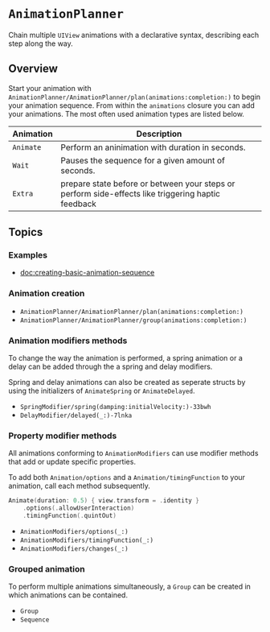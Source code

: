# ``AnimationPlanner``

Chain multiple `UIView` animations with a declarative syntax, describing each step along the way.

## Overview

Start your animation with ``AnimationPlanner/AnimationPlanner/plan(animations:completion:)`` to begin your animation sequence. From within the `animations` closure you can add your animations.
The most often used animation types are listed below.

| Animation   | Description                                                                                         |
| ----------- | --------------------------------------------------------------------------------------------------- |
| ``Animate`` | Perform an aninimation with duration in seconds.                                                    |
| ``Wait``    | Pauses the sequence for a given amount of seconds.                                                  |
| ``Extra``   | prepare state before or between your steps or perform side-effects like triggering haptic feedback  |

## Topics

### Examples

- <doc:creating-basic-animation-sequence>

### Animation creation

- ``AnimationPlanner/AnimationPlanner/plan(animations:completion:)``
- ``AnimationPlanner/AnimationPlanner/group(animations:completion:)``

### Animation modifiers methods

To change the way the animation is performed, a spring animation or a delay can be added through the a spring and delay modifiers.

Spring and delay animations can also be created as seperate structs by using the initializers of ``AnimateSpring`` or ``AnimateDelayed``.

- ``SpringModifier/spring(damping:initialVelocity:)-33bwh``
- ``DelayModifier/delayed(_:)-7lnka``

### Property modifier methods

All animations conforming to ``AnimationModifiers`` can use modifier methods that add or update specific properties.

To add both ``Animation/options`` and a ``Animation/timingFunction`` to your animation, call each method subsequently. 
```swift
Animate(duration: 0.5) { view.transform = .identity }
    .options(.allowUserInteraction)
    .timingFunction(.quintOut)
```

- ``AnimationModifiers/options(_:)``
- ``AnimationModifiers/timingFunction(_:)``
- ``AnimationModifiers/changes(_:)``

### Grouped animation

To perform multiple animations simultaneously, a `Group` can be created in which animations can be contained.
- ``Group``
- ``Sequence``
